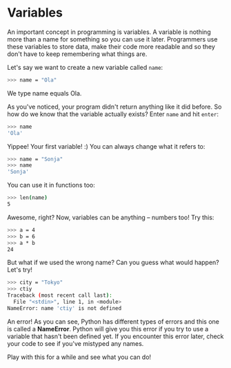 # Variables

An important concept in programming is variables. A variable is nothing more than a name for something so you can use it later. Programmers use these variables to store data, make their code more readable and so they don't have to keep remembering what things are.

Let's say we want to create a new variable called `name`:

```bash
>>> name = "Ola"
```

We type name equals Ola.

As you've noticed, your program didn't return anything like it did before. So how do we know that the variable actually exists? Enter `name` and hit `enter`:

```bash
>>> name
'Ola'
```

Yippee! Your first variable! :) You can always change what it refers to:

```bash
>>> name = "Sonja"
>>> name
'Sonja'
```

You can use it in functions too:

```bash
>>> len(name)
5
```

Awesome, right? Now, variables can be anything – numbers too! Try this:

```bash
>>> a = 4
>>> b = 6
>>> a * b
24
```

But what if we used the wrong name? Can you guess what would happen? Let's try!

```bash
>>> city = "Tokyo"
>>> ctiy
Traceback (most recent call last):
  File "<stdin>", line 1, in <module>
NameError: name 'ctiy' is not defined
```

An error! As you can see, Python has different types of errors and this one is called a **NameError**. Python will give you this error if you try to use a variable that hasn't been defined yet. If you encounter this error later, check your code to see if you've mistyped any names.

Play with this for a while and see what you can do!


